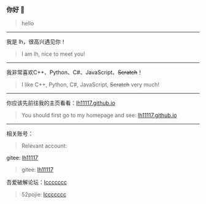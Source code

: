 ### 你好 👋
> hello
---
我是 lh，很高兴遇见你！
> I am lh, nice to meet you!
---
我非常喜欢C++、Python、C#、JavaScript、~~Scratch~~！
> I like C++, Python, C#, JavaScript, ~~Scratch~~ very much!
---
你应该先前往我的主页看看：[lh11117.github.io](https://lh11117.github.io)
> You should first go to my homepage and see: [lh11117.github.io](https://lh11117.github.io)
---
相关账号：
> Relevant account:

gitee: [lh11117](https://gitee.com/lh11117)
> gitee: [lh11117](https://gitee.com/lh11117)

吾爱破解论坛：[lccccccc](https://www.52pojie.cn/home.php?mod=space&uid=2104472)
> 52pojie: [lccccccc](https://www.52pojie.cn/home.php?mod=space&uid=2104472)



<!--
**lh11117/lh11117** is a ✨ _special_ ✨ repository because its `README.md` (this file) appears on your GitHub profile.

Here are some ideas to get you started:

- 🔭 I’m currently working on ...
- 🌱 I’m currently learning ...
- 👯 I’m looking to collaborate on ...
- 🤔 I’m looking for help with ...
- 💬 Ask me about ...
- 📫 How to reach me: ...
- 😄 Pronouns: ...
- ⚡ Fun fact: ...
-->



